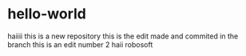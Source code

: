 # hello-world
haiiii
this is a new repository
this is the edit made and commited in the branch
this is an edit number 2
haii robosoft

